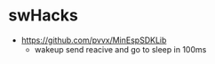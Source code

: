 # swHacks

* https://github.com/pvvx/MinEspSDKLib
  * wakeup send reacive and go to sleep in 100ms

